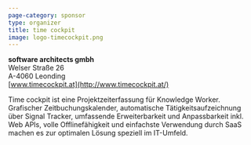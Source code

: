 ```yaml
---
page-category: sponsor
type: organizer
title: time cockpit
image: logo-timecockpit.png
---
```


**software architects gmbh**<br/>
Welser Straße 26<br/>
A-4060 Leonding<br/>
[www.timecockpit.at](http://www.timecockpit.at/)

Time cockpit ist eine Projektzeiterfassung für Knowledge Worker. Grafischer Zeitbuchungskalender, automatische Tätigkeitsaufzeichnung über Signal Tracker, umfassende Erweiterbarkeit und Anpassbarkeit inkl. Web APIs, volle Offlinefähigkeit und einfachste Verwendung durch SaaS machen es zur optimalen Lösung speziell im IT-Umfeld.